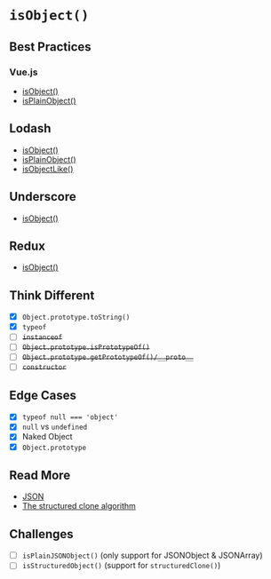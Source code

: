 # `isObject()`

## Best Practices

### Vue.js

- [isObject()](https://github.com/vuejs/core/blob/main/packages/shared/src/index.ts)
- [isPlainObject()](https://github.com/vuejs/core/blob/main/packages/shared/src/index.ts)

## Lodash

- [isObject()](https://github.com/Tcdian/Lodash/blob/a661b6ef92/source/lang/isObject.ts)
- [isPlainObject()](https://github.com/Tcdian/Lodash/blob/a661b6ef92/source/lang/isPlainObject.ts)
- [isObjectLike()](https://github.com/Tcdian/Lodash/blob/a661b6ef92/source/lang/isObjectLike.ts)

## Underscore

- [isObject()](https://github.com/jashkenas/underscore/blob/master/modules/isObject.js)

## Redux

- [isObject()](https://github.com/reduxjs/redux/blob/master/src/utils/isPlainObject.ts)

## Think Different

- [x] `Object.prototype.toString()`
- [x] `typeof`
- [ ] ~~`instanceof`~~
- [ ] ~~`Object.prototype.isPrototypeOf()`~~
- [ ] ~~`Object.prototype.getPrototypeOf()/__proto__`~~
- [ ] ~~`constructor`~~

## Edge Cases

- [x] `typeof null === 'object'`
- [x] `null` vs `undefined`
- [x] Naked Object
- [x] `Object.prototype`

## Read More

- [JSON](https://developer.mozilla.org/en-US/docs/Web/JavaScript/Reference/Global_Objects/JSON)
- [The structured clone algorithm](https://developer.mozilla.org/en-US/docs/Web/API/Web_Workers_API/Structured_clone_algorithm)

## Challenges

- [ ] `isPlainJSONObject()` (only support for JSONObject & JSONArray)
- [ ] `isStructuredObject()` (support for `structuredClone()`)
